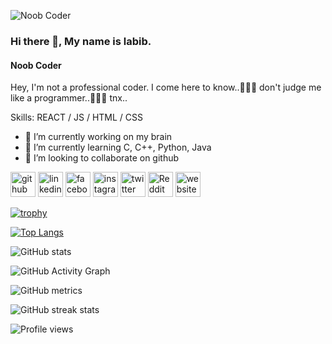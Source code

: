 ![Noob Coder](https://scontent.fdac68-1.fna.fbcdn.net/v/t1.6435-9/fr/cp0/e15/q65/218165246_362582015472753_6200163328697910937_n.jpg?_nc_cat=104&ccb=1-5&_nc_sid=85a577&efg=eyJpIjoiYiJ9&_nc_eui2=AeF7BSWjbIx_wNyZ3F_V3eQnw7IkS_Q_hDjDsiRL9D-EOANmvRsRutx88PG2_rpXfqAmLUcotpof2eqdzApto9wo&_nc_ohc=ilYTKQpF3RQAX9h35O1&_nc_ht=scontent.fdac68-1.fna&oh=afb73414045f1b8155dae041749b3fbf&oe=6160F576)
### Hi there 👋, My name is labib.
#### Noob Coder

Hey, I'm not a professional coder.
I come here to know..🤗🤗🤗
don't judge me like a programmer..🙁🙁🙁
tnx..

Skills: REACT / JS / HTML / CSS

- 🔭 I’m currently working on my brain 
- 🌱 I’m currently learning C, C++, Python, Java 
- 👯 I’m looking to collaborate on github 


[<img src='https://cdn.jsdelivr.net/npm/simple-icons@3.0.1/icons/github.svg' alt='github' height='40'>](https://github.com/pylabib)  [<img src='https://cdn.jsdelivr.net/npm/simple-icons@3.0.1/icons/linkedin.svg' alt='linkedin' height='40'>](https://www.linkedin.com/in/pylabib/)  [<img src='https://cdn.jsdelivr.net/npm/simple-icons@3.0.1/icons/facebook.svg' alt='facebook' height='40'>](https://www.facebook.com/pylabib)  [<img src='https://cdn.jsdelivr.net/npm/simple-icons@3.0.1/icons/instagram.svg' alt='instagram' height='40'>](https://www.instagram.com/myself.labib/)  [<img src='https://cdn.jsdelivr.net/npm/simple-icons@3.0.1/icons/twitter.svg' alt='twitter' height='40'>](https://twitter.com/pylabib)  [<img src='https://cdn.jsdelivr.net/npm/simple-icons@3.0.1/icons/reddit.svg' alt='Reddit' height='40'>](https://www.reddit.com/user/pylabib)  [<img src='https://cdn.jsdelivr.net/npm/simple-icons@3.0.1/icons/icloud.svg' alt='website' height='40'>](pylabib.github.io/labib)  

[![trophy](https://github-profile-trophy.vercel.app/?username=pylabib)](https://github.com/ryo-ma/github-profile-trophy)

[![Top Langs](https://github-readme-stats.vercel.app/api/top-langs/?username=pylabib)](https://github.com/anuraghazra/github-readme-stats)

![GitHub stats](https://github-readme-stats.vercel.app/api?username=pylabib&show_icons=true)  

![GitHub Activity Graph](https://activity-graph.herokuapp.com/graph?username=pylabib)  

![GitHub metrics](https://metrics.lecoq.io/pylabib)  

![GitHub streak stats](https://github-readme-streak-stats.herokuapp.com/?user=pylabib)  

![Profile views](https://gpvc.arturio.dev/pylabib)  

